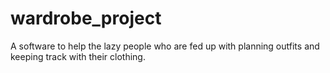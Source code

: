 # wardrobe_project
A software to help the lazy people who are fed up with planning outfits and keeping track with their clothing.
